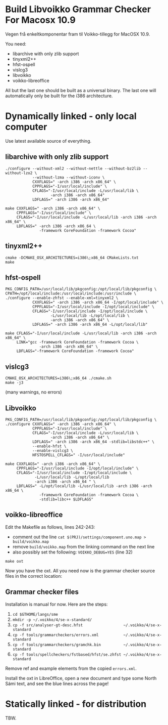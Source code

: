 # Build Libvoikko Grammar Checker For Macosx 10.9

Vegen frå enkeltkomponentar fram til Voikko-tillegg for MacOSX 10.9.

You need:
* libarchive with only zlib support
* tinyxml2++
* hfst-ospell
* vislcg3
* libvoikko
* voikko-libreoffice

All but the last one should be built as a universal binary. The last one will
automatically only be built for the i386 architecture.

# Dynamically linked - only local computer

Use latest available source of everything.

## libarchive with only zlib support

```
./configure --without-xml2 --without-nettle --without-bz2lib --without-lzo2 \
            --without-lzma --without-iconv \
            CXXFLAGS=" -arch i386 -arch x86_64" \
            CPPFLAGS="-I/usr/local/include" \
            CFLAGS="-I/usr/local/include -L/usr/local/lib \
                    -arch i386 -arch x86_64"
            LDFLAGS=" -arch i386 -arch x86_64"

make CXXFLAGS=" -arch i386 -arch x86_64" \
     CPPFLAGS="-I/usr/local/include" \
     CFLAGS="-I/usr/local/include -L/usr/local/lib -arch i386 -arch x86_64" \
     LDFLAGS=" -arch i386 -arch x86_64 \
               -framework CoreFoundation -framework Cocoa"
```

## tinyxml2++

```
cmake -DCMAKE_OSX_ARCHITECTURES=i386\;x86_64 CMakeLists.txt
make
```

## hfst-ospell

```
PKG_CONFIG_PATH=/usr/local/lib/pkgconfig:/opt/local/lib/pkgconfig \
CPATH=/opt/local/include:/usr/local/include:/usr/include \
./configure --enable-zhfst --enable-xml=tinyxml2 \
            CXXFLAGS=" -arch i386 -arch x86_64 -I/opt/local/include" \
            CPPFLAGS="-I/usr/local/include -I/opt/local/include" \
            CFLAGS="-I/usr/local/include -I/opt/local/include \
                    -L/usr/local/lib -L/opt/local/lib \
                    -arch i386 -arch x86_64" \
            LDFLAGS=" -arch i386 -arch x86_64 -L/opt/local/lib"

make CFLAGS="-I/usr/local/include -L/usr/local/lib -arch i386 -arch x86_64" \
     LINK="gcc -framework CoreFoundation -framework Cocoa \
               -arch i386 -arch x86_64" \
     LDFLAGS="-framework CoreFoundation -framework Cocoa"
```

## vislcg3

```
CMAKE_OSX_ARCHITECTURES=i386\;x86_64 ./cmake.sh
make -j3
```

(many warnings, no errors)

## Libvoikko

```
PKG_CONFIG_PATH=/usr/local/lib/pkgconfig:/opt/local/lib/pkgconfig \
./configure CXXFLAGS=" -arch i386 -arch x86_64" \
            CPPFLAGS="-I/usr/local/include" \
            CFLAGS="-I/usr/local/include -L/usr/local/lib \
                    -arch i386 -arch x86_64" \
            LDFLAGS=" -arch i386 -arch x86_64 -stdlib=libstdc++" \
            --enable-hfst \
            --enable-vislcg3 \
            HFSTOSPELL_CFLAGS=" -I/usr/local/include"

make CXXFLAGS=" -arch i386 -arch x86_64" \
     CPPFLAGS="-I/usr/local/include -I/opt/local/include" \
     CFLAGS="-I/usr/local/include -I/opt/local/include \
             -L/usr/local/lib -L/opt/local/lib
             -arch i386 -arch x86_64 " \
     LDFLAGS=" -L/opt/local/lib -L/usr/local/lib -arch i386 -arch x86_64 \
               -framework CoreFoundation -framework Cocoa \
               -stdlib=libc++ $LDFLAGS"
```

## voikko-libreoffice

Edit the Makefile as follows, lines 242-243:
* comment out the line
  `cat $(PRJ)/settings/component.uno.map > build/voikko.map`
* remove `build/voikko.map` from the linking command on the next line
* also possibly set the following: `VOIKKO_DEBUG=YES` (line 32)

```
make oxt
```

Now you have the oxt. All you need now is the grammar checker source files in
the correct location:

## Grammar checker files

Installation is manual for now. Here are the steps:

1. `cd $GTHOME/langs/sme`
1. `mkdir -p ~/.voikko/4/se-x-standard/`
1. `cp -f src/analyser-gt-desc.hfst                  ~/.voikko/4/se-x-standard`
1. `cp -f tools/grammarcheckers/errors.xml           ~/.voikko/4/se-x-standard`
1. `cp -f tools/grammarcheckers/gramchk.bin          ~/.voikko/4/se-x-standard`
1. `cp -f tools/spellcheckers/fstbased/hfst/se.zhfst ~/.voikko/4/se-x-standard`

Remove ref and example elements from the copied `errors.xml`.

Install the oxt in LibreOffice, open a new document and type some North Sámi
text, and see the blue lines across the page!

# Statically linked - for distribution

TBW.
